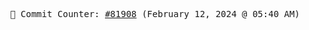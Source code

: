 <p align="center">
    <samp>
        📮 Commit Counter: <a href="https://github.com/Javascript-void0/Javascript-void0/commits/main">#81908</a> (February 12, 2024 @ 05:40 AM)
    </samp>
</p>
